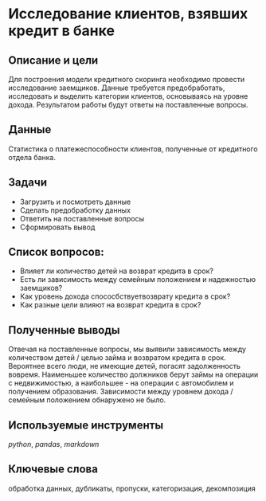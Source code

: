 # Исследование клиентов, взявших кредит в банке

## Описание и цели
Для построения модели кредитного скоринга необходимо провести исследование заемщиков. Данные требуется предобработать, исследовать и выделить категории клиентов, основываясь на уровне дохода. Результатом работы будут ответы на поставленные вопросы. 

## Данные
Статистика о платежеспособности клиентов, полученные от кредитного отдела банка. 

## Задачи
- Загрузить и посмотреть данные
- Сделать предобработку данных
- Ответить на поставленные вопросы
- Сформировать вывод

## Список вопросов:
- Влияет ли количество детей на возврат кредита в срок?
- Есть ли зависимость между семейным положением и надежностью заемщиков?
- Как уровень дохода спососбствуетвозврату кредита в срок?
- Как разные цели влияют на возврат кредита в срок?

## Полученные выводы
Отвечая на поставленные вопросы, мы выявили зависимость между количеством детей / целью займа и возвратом кредита в срок. Вероятнее всего люди, не имеющие детей, погасят задолженность вовремя. Наименьшее количество должников берут займы на операции с недвижимостью, а наибольшее - на операции с автомобилем и получением образования. Зависимости между уровнем дохода / семейным положением обнаружено не было.

## Используемые инструменты
*python*, *pandas*, *markdown*

## Ключевые слова
обработка данных, дубликаты, пропуски, категоризация, декомпозиция
